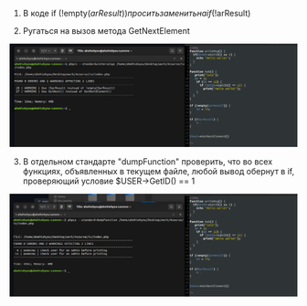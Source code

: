 1. В коде if (!empty($arResult)) просить заменить на if (!$arResult)

2. Ругаться на вызов метода GetNextElement

![Image alt](https://github.com/AhEhIOhYou/php-code-sniffs/blob/main/screenshots/1.png)

3. В отдельном стандарте "dumpFunction" проверить, что во всех функциях, объявленных в текущем файле, любой вывод обернут в if, проверяющий условие $USER->GetID() == 1

![Image alt](https://github.com/AhEhIOhYou/php-code-sniffs/blob/main/screenshots/2.png)
